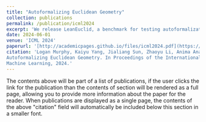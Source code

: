```yaml
---
title: "Autoformalizing Euclidean Geometry"
collection: publications
permalink: /publication/icml2024
excerpt: 'We release LeanEuclid, a benchmark for testing autoformalization, consisting of Euclid's Elements (Book I) manually formalized in Lean. It is challenging for state-of-the-art LLMs like GPT-4V. Furthermore, the process of constructing LeanEuclid has uncovered intriguing ambiguities in Euclid's original works.'
date: 2024-06-01
venue: 'ICML 2024'
paperurl: '[http://academicpages.github.io/files/icml2024.pdf](https://arxiv.org/pdf/2405.17216)'
citation: 'Logan Murphy, Kaiyu Yang, Jialiang Sun, Zhaoyu Li, Anima Anandkumar, and Xujie Si.
Autoformalizing Euclidean Geometry. In Proceedings of the International Conference on
Machine Learning, 2024.'
---
```


The contents above will be part of a list of publications, if the user clicks the link for the publication than the contents of section will be rendered as a full page, allowing you to provide more information about the paper for the reader. When publications are displayed as a single page, the contents of the above "citation" field will automatically be included below this section in a smaller font.
